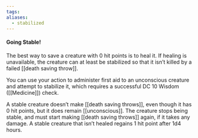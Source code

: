 ```yaml
---
tags:
aliases:
  - stabilized
---
```

#### Going Stable!
The best way to save a creature with 0 hit points is to heal it. If healing is unavailable, the creature can at least be stabilized so that it isn’t killed by a failed [[death saving throw]].

You can use your action to administer first aid to an unconscious creature and attempt to stabilize it, which requires a successful DC 10 Wisdom ([[Medicine]]) check.

A stable creature doesn’t make [[death saving throws]], even though it has 0 hit points, but it does remain [[unconscious]]. The creature stops being stable, and must start making [[death saving throws]] again, if it takes any damage. A stable creature that isn’t healed regains 1 hit point after 1d4 hours.